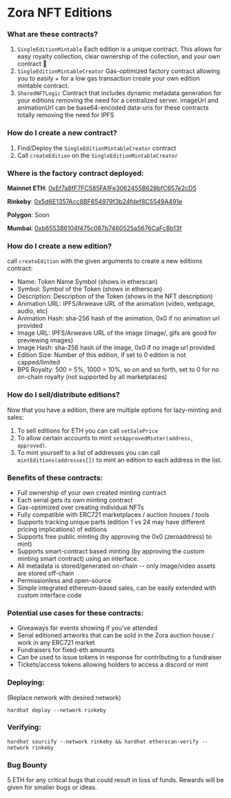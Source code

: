 # Zora NFT Editions

### What are these contracts?
1. `SingleEditionMintable`
   Each edition is a unique contract.
   This allows for easy royalty collection, clear ownership of the collection, and your own contract 🎉
2. `SingleEditionMintableCreator`
   Gas-optimized factory contract allowing you to easily + for a low gas transaction create your own edition mintable contract.
3. `SharedNFTLogic`
   Contract that includes dynamic metadata generation for your editions removing the need for a centralized server.
   imageUrl and animationUrl can be base64-encoded data-uris for these contracts totally removing the need for IPFS

### How do I create a new contract?

1. Find/Deploy the `SingleEditionMintableCreator` contract
2. Call `createEdition` on the `SingleEditionMintableCreator`

### Where is the factory contract deployed:

**Mainnet ETH**: [0xEf7a8fF7FC585FA1Fe3062455B628bfC657e2cD5](https://etherscan.io/address/0xEf7a8fF7FC585FA1Fe3062455B628bfC657e2cD5)

**Rinkeby**: [0x5d6E1357Acc8BF654979f3b24fdef8C5549A491e](https://rinkeby.etherscan.io/address/0x5d6E1357Acc8BF654979f3b24fdef8C5549A491e)

**Polygon**: Soon

**Mumbai**: [0xb655386104f475c087b7460525a5676CaFc8b13f](https://mumbai.polygonscan.com/address/0xb655386104f475c087b7460525a5676CaFc8b13f)

### How do I create a new edition?

call `createEdition` with the given arguments to create a new editions contract:

- Name: Token Name Symbol (shows in etherscan)
- Symbol: Symbol of the Token (shows in etherscan)
- Description: Description of the Token (shows in the NFT description)
- Animation URL: IPFS/Arweave URL of the animation (video, webpage, audio, etc)
- Animation Hash: sha-256 hash of the animation, 0x0 if no animation url provided
- Image URL: IPFS/Arweave URL of the image (image/, gifs are good for previewing images)
- Image Hash: sha-256 hash of the image, 0x0 if no image url provided
- Edition Size: Number of this edition, if set to 0 edition is not capped/limited
- BPS Royalty: 500 = 5%, 1000 = 10%, so on and so forth, set to 0 for no on-chain royalty (not supported by all marketplaces)

### How do I sell/distribute editions?

Now that you have a edition, there are multiple options for lazy-minting and sales:

1. To sell editions for ETH you can call `setSalePrice`
2. To allow certain accounts to mint `setApprovedMinter(address, approved)`.
3. To mint yourself to a list of addresses you can call `mintEditions(addresses[])` to mint an edition to each address in the list.

### Benefits of these contracts:

* Full ownership of your own created minting contract
* Each serial gets its own minting contract
* Gas-optimized over creating individual NFTs
* Fully compatible with ERC721 marketplaces / auction houses / tools
* Supports tracking unique parts (edition 1 vs 24 may have different pricing implications) of editions
* Supports free public minting (by approving the 0x0 (zeroaddress) to mint)
* Supports smart-contract based minting (by approving the custom minting smart contract) using an interface.
* All metadata is stored/generated on-chain -- only image/video assets are stored off-chain
* Permissionless and open-source
* Simple integrated ethereum-based sales, can be easily extended with custom interface code

### Potential use cases for these contracts:

* Giveaways for events showing if you’ve attended 
* Serial editioned artworks that can be sold in the Zora auction house / work in any ERC721 market
* Fundraisers for fixed-eth amounts
* Can be used to issue tokens in response for contributing to a fundraiser
* Tickets/access tokens allowing holders to access a discord or mint

### Deploying:
(Replace network with desired network)

`hardhat deploy --network rinkeby`

### Verifying:

`hardhat sourcify --network rinkeby && hardhat etherscan-verify --network rinkeby`

### Bug Bounty
5 ETH for any critical bugs that could result in loss of funds.
Rewards will be given for smaller bugs or ideas.
